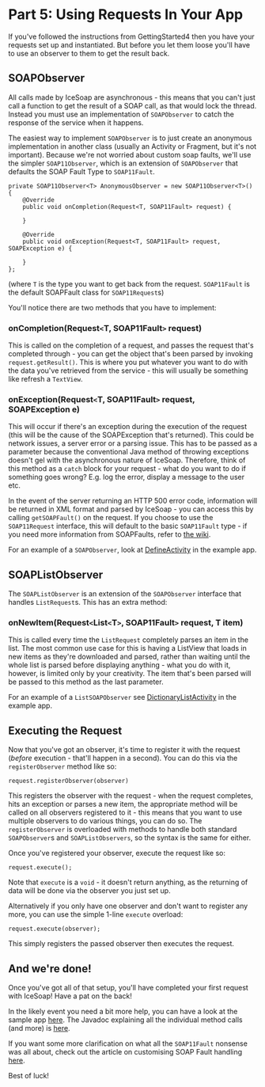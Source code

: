# Part 5: Using Requests In Your App #

If you've followed the instructions from GettingStarted4 then you have your requests set up and instantiated. But before you let them loose you'll have to use an observer to them to get the result back.

## SOAPObserver ##
All calls made by IceSoap are asynchronous - this means that you can't just call a function to get the result of a SOAP call, as that would lock the thread. Instead you must use an implementation of `SOAPObserver` to catch the response of the service when it happens.

The easiest way to implement `SOAPObserver` is to just create an anonymous implementation in another class (usually an Activity or Fragment, but it's not important). Because we're not worried about custom soap faults, we'll use the simpler `SOAP11Observer`, which is an extension of `SOAPObserver` that defaults the SOAP Fault Type to `SOAP11Fault`.

```
private SOAP11Observer<T> AnonymousObserver = new SOAP11Observer<T>() {
    @Override
    public void onCompletion(Request<T, SOAP11Fault> request) {

    }

    @Override
    public void onException(Request<T, SOAP11Fault> request, SOAPException e) {

    }
};
```
(where `T` is the type you want to get back from the request. `SOAP11Fault` is the default SOAPFault class for `SOAP11Request`s)

You'll notice there are two methods that you have to implement:

### onCompletion(Request`<`T, SOAP11Fault`>` request) ###
This is called on the completion of a request, and passes the request that's completed through - you can get the object that's been parsed by invoking `request.getResult()`. This is where you put whatever you want to do with the data you've retrieved from the service - this will usually be something like refresh a `TextView`.

### onException(Request`<`T, SOAP11Fault`>` request, SOAPException e) ###
This will occur if there's an exception during the execution of the request (this will be the cause of the SOAPException that's returned). This could be network issues, a server error or a parsing issue. This has to be passed as a parameter because the conventional Java method of throwing exceptions doesn't gel with the asynchronous nature of IceSoap. Therefore, think of this method as a `catch` block for your request - what do you want to do if something goes wrong? E.g. log the error, display a message to the user etc.

In the event of the server returning an HTTP 500 error code, information will be returned in XML format and parsed by IceSoap - you can access this by calling `getSOAPFault()` on the request. If you choose to use the `SOAP11Request` interface, this will default to the basic `SOAP11Fault` type - if you need more information from SOAPFaults, refer to [the wiki](http://code.google.com/p/icesoap/wiki/SOAPFaultCustomisation).

For an example of a `SOAPObserver`, look at [DefineActivity](http://code.google.com/p/icesoap/source/browse/IceSoapExample/src/main/java/com/alexgilleran/icesoap/example/activities/DefineActivity.java) in the example app.

## SOAPListObserver ##
The `SOAPListObserver` is an extension of the `SOAPObserver` interface that handles `ListRequest`s. This has an extra method:

### onNewItem(Request`<`List`<`T`>`, SOAP11Fault`>` request, T item) ###
This is called every time the `ListRequest` completely parses an item in the list. The most common use case for this is having a ListView that loads in new items as they're downloaded and parsed, rather than waiting until the whole list is parsed before displaying anything - what you do with it, however, is limited only by your creativity. The item that's been parsed will be passed to this method as the last parameter.

For an example of a `ListSOAPObserver` see [DictionaryListActivity](http://code.google.com/p/icesoap/source/browse/IceSoapExample/src/main/java/com/alexgilleran/icesoap/example/activities/DictionaryListActivity.java) in the example app.

## Executing the Request ##
Now that you've got an observer, it's time to register it with the request (_before_ execution - that'll happen in a second). You can do this via the `registerObserver` method like so:

```
request.registerObserver(observer)
```

This registers the observer with the request - when the request completes, hits an exception or parses a new item, the appropriate method will be called on all observers registered to it - this means that you want to use multiple observers to do various things, you can do so. The `registerObserver` is overloaded with methods to handle both standard `SOAPObserver`s and `SOAPListObservers`, so the syntax is the same for either.

Once you've registered your observer, execute the request like so:

```
request.execute();
```

Note that `execute` is a `void` - it doesn't return anything, as the returning of data will be done via the observer you just set up.

Alternatively if you only have one observer and don't want to register any more, you can use the simple 1-line `execute` overload:

```
request.execute(observer);
```

This simply registers the passed observer then executes the request.

## And we're done! ##

Once you've got all of that setup, you'll have completed your first request with IceSoap! Have a pat on the back!

In the likely event you need a bit more help, you can have a look at the sample app [here](http://code.google.com/p/icesoap/source/browse/IceSoapExample#IceSoapExample%2Fsrc%2Fmain%2Fjava%2Fcom%2Falexgilleran%2Ficesoap%2Fexample). The Javadoc explaining all the individual method calls (and more) is [here](http://icesoap.googlecode.com/git-history/icesoap-1.0.2/IceSoap/javadoc/index.html).

If you want some more clarification on what all the `SOAP11Fault` nonsense was all about, check out the article on customising SOAP Fault handling [here](http://code.google.com/p/icesoap/wiki/SOAPFaultCustomisation).

Best of luck!